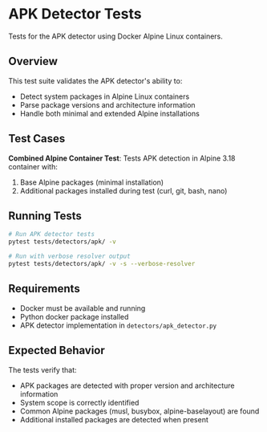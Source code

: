 # APK Detector Tests

Tests for the APK detector using Docker Alpine Linux containers.

## Overview

This test suite validates the APK detector's ability to:

- Detect system packages in Alpine Linux containers
- Parse package versions and architecture information
- Handle both minimal and extended Alpine installations

## Test Cases

**Combined Alpine Container Test**: Tests APK detection in Alpine 3.18 container with:

1. Base Alpine packages (minimal installation)
2. Additional packages installed during test (curl, git, bash, nano)

## Running Tests

```bash
# Run APK detector tests
pytest tests/detectors/apk/ -v

# Run with verbose resolver output
pytest tests/detectors/apk/ -v -s --verbose-resolver
```

## Requirements

- Docker must be available and running
- Python docker package installed
- APK detector implementation in `detectors/apk_detector.py`

## Expected Behavior

The tests verify that:

- APK packages are detected with proper version and architecture information
- System scope is correctly identified
- Common Alpine packages (musl, busybox, alpine-baselayout) are found
- Additional installed packages are detected when present
